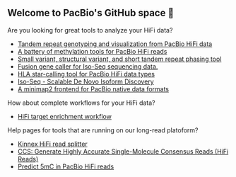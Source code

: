 ## Welcome to PacBio's GitHub space 👋

Are you looking for great tools to analyze your HiFi data?
 - [Tandem repeat genotyping and visualization from PacBio HiFi data](https://github.com/PacificBiosciences/trgt)
 - [A battery of methylation tools for PacBio HiFi reads](MethBat)
 - [Small variant, structural variant, and short tandem repeat phasing tool](https://github.com/PacificBiosciences/HiPhase)
 - [Fusion gene caller for Iso-Seq sequencing data.](https://github.com/PacificBiosciences/pbfusion)
 - [HLA star-calling tool for PacBio HiFi data types](https://github.com/PacificBiosciences/hifihla)
 - [Iso-Seq - Scalable De Novo Isoform Discovery](https://github.com/PacificBiosciences/IsoSeq)
 - [A minimap2 frontend for PacBio native data formats](https://github.com/PacificBiosciences/pbmm2)

How about complete workflows for your HiFi data?
 - [HiFi target enrichment workflow](https://github.com/PacificBiosciences/HiFiTargetEnrichment)

Help pages for tools that are running on our long-read platoform?
 - [Kinnex HiFi read splitter](https://skera.how/)
 - [CCS: Generate Highly Accurate Single-Molecule Consensus Reads (HiFi Reads)](https://ccs.how/)
 - [Predict 5mC in PacBio HiFi reads](https://github.com/PacificBiosciences/jasmine)
